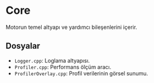 # Core

Motorun temel altyapı ve yardımcı bileşenlerini içerir.

## Dosyalar
- `Logger.cpp`: Loglama altyapısı.
- `Profiler.cpp`: Performans ölçüm aracı.
- `ProfilerOverlay.cpp`: Profil verilerinin görsel sunumu.
